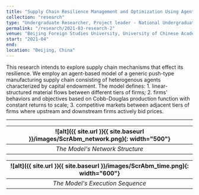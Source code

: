 ```yaml
---
title: "Supply Chain Resilience Management and Optimization Using Agent-Based Modeling"
collection: "research"
type: "Undergraduate Researcher, Project leader - National Undergraduate Innovation Training Program (provincial level)"
permalink: "/research/2021-03-research-2"
venue: "Beijing Foreign Studies University, University of Chinese Academy of Sciences"
start: "2021-04"
end: 
location: "Beijing, China"
---
```


 This research intends to explore supply chain mechanisms that effect its resilience. We employ an agent-based model of a generic push-type manufacturing supply chain consisting of heterogenous agents characterized by capital endowment. The model defines: 1. linear-structured material flows between different tiers of firms; 2. firms' behaviors and objectives based on Cobb-Douglas production function with constant returns to scale; 3. competitive markets between adjacent tiers of firms where upstream and downstream firms actively bid prices.

---

| ![alt]({{ site.url }}{{ site.baseurl }}/images/ScrAbm_network.png){: width="500"} | 
|:--:| 
| *The Model's Network Structure* |

| ![alt]({{ site.url }}{{ site.baseurl }}/images/ScrAbm_time.png){: width="600"} | 
|:--:| 
| *The Model's Execution Sequence* |